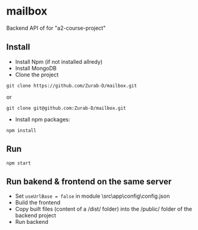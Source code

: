 # mailbox
Backend API of for "a2-course-project"


## Install
- Install Npm (if not installed allredy)
- Install MongoDB
- Clone the project
```
git clone https://github.com/Zurab-D/mailbox.git
```
or
```
git clone git@github.com:Zurab-D/mailbox.git
```
- Install npm packages:
```
npm install
```


## Run
```
npm start
```


## Run bakend & frontend on the same server
- Set `useUrlBase = false` in module \src\app\config\config.json
- Build the frontend
- Copy built files (content of a /dist/ folder) into the /public/ folder of the backend project
- Run backend
